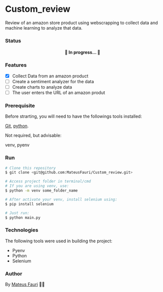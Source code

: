 # Custom_review
Review of an amazon store product using webscrapping to collect data and machine learning to analyze that data.

### Status

<h4 align="center"> 
	🚧  In progress...  🚧
</h4>

### Features

- [x] Collect Data from an amazon product
- [ ] Create a sentiment analyzer for the data
- [ ] Create charts to analyze data
- [ ] The user enters the URL of an amazon produt

### Prerequisite

Before strarting, you will need to have the followings tools installed:

[Git](https://git-scm.com), [python](https://www.python.org/).

Not required, but advisable:

venv, pyenv


### Run

```bash
# Clone this repository
$ git clone <git@github.com:MateusFauri/Custom_review.git>

# Access project folder in terminal/cmd
# If you are using venv, use:
$ python -m venv some_folder_name

# After activate your venv, install selenium using:
$ pip install selenium

# Just run:
$ python main.py
```

### Technologies

The following tools were used in building the project:

- Pyenv
- Python
- Selenium


### Author

By [Mateus Fauri](https://github.com/MateusFauri) 👋🏽 
